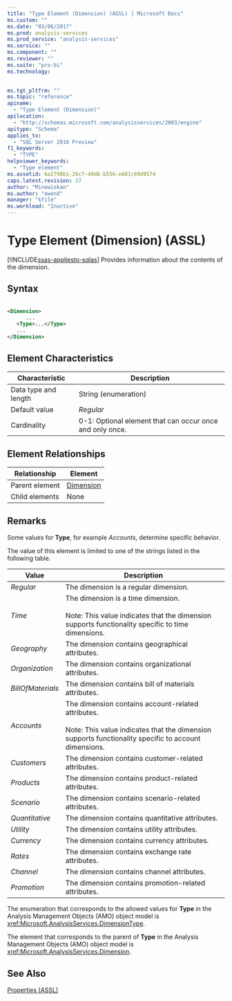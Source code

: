 ```yaml
---
title: "Type Element (Dimension) (ASSL) | Microsoft Docs"
ms.custom: ""
ms.date: "03/06/2017"
ms.prod: analysis-services
ms.prod_service: "analysis-services"
ms.service: ""
ms.component: ""
ms.reviewer: ""
ms.suite: "pro-bi"
ms.technology: 
  

ms.tgt_pltfrm: ""
ms.topic: "reference"
apiname: 
  - "Type Element (Dimension)"
apilocation: 
  - "http://schemas.microsoft.com/analysisservices/2003/engine"
apitype: "Schema"
applies_to: 
  - "SQL Server 2016 Preview"
f1_keywords: 
  - "TYPE"
helpviewer_keywords: 
  - "Type element"
ms.assetid: 6a2798b1-26c7-49d8-b556-e681c69d9574
caps.latest.revision: 37
author: "Minewiskan"
ms.author: "owend"
manager: "kfile"
ms.workload: "Inactive"
---
```

# Type Element (Dimension) (ASSL)
[!INCLUDE[ssas-appliesto-sqlas](../../../includes/ssas-appliesto-sqlas.md)]
  Provides information about the contents of the dimension.  
  
## Syntax  
  
```xml  
  
<Dimension>  
      ...  
   <Type>...</Type>  
   ...  
</Dimension>  
```  
  
## Element Characteristics  
  
|Characteristic|Description|  
|--------------------|-----------------|  
|Data type and length|String (enumeration)|  
|Default value|*Regular*|  
|Cardinality|0-1: Optional element that can occur once and only once.|  
  
## Element Relationships  
  
|Relationship|Element|  
|------------------|-------------|  
|Parent element|[Dimension](../../../analysis-services/scripting/objects/dimension-element-assl.md)|  
|Child elements|None|  
  
## Remarks  
 Some values for **Type**, for example *Accounts*, determine specific behavior.  
  
 The value of this element is limited to one of the strings listed in the following table.  
  
|Value|Description|  
|-----------|-----------------|  
|*Regular*|The dimension is a regular dimension.|  
|*Time*|The dimension is a time dimension.<br /><br /> Note: This value indicates that the dimension supports functionality specific to time dimensions.|  
|*Geography*|The dimension contains geographical attributes.|  
|*Organization*|The dimension contains organizational attributes.|  
|*BillOfMaterials*|The dimension contains bill of materials attributes.|  
|*Accounts*|The dimension contains account-related attributes.<br /><br /> Note: This value indicates that the dimension supports functionality specific to account dimensions.|  
|*Customers*|The dimension contains customer-related attributes.|  
|*Products*|The dimension contains product-related attributes.|  
|*Scenario*|The dimension contains scenario-related attributes.|  
|*Quantitative*|The dimension contains quantitative attributes.|  
|*Utility*|The dimension contains utility attributes.|  
|*Currency*|The dimension contains currency attributes.|  
|*Rates*|The dimension contains exchange rate attributes.|  
|*Channel*|The dimension contains channel attributes.|  
|*Promotion*|The dimension contains promotion-related attributes.|  
  
 The enumeration that corresponds to the allowed values for **Type** in the Analysis Management Objects (AMO) object model is <xref:Microsoft.AnalysisServices.DimensionType>.  
  
 The element that corresponds to the parent of **Type** in the Analysis Management Objects (AMO) object model is <xref:Microsoft.AnalysisServices.Dimension>.  
  
## See Also  
 [Properties &#40;ASSL&#41;](../../../analysis-services/scripting/properties/properties-assl.md)  
  
  
